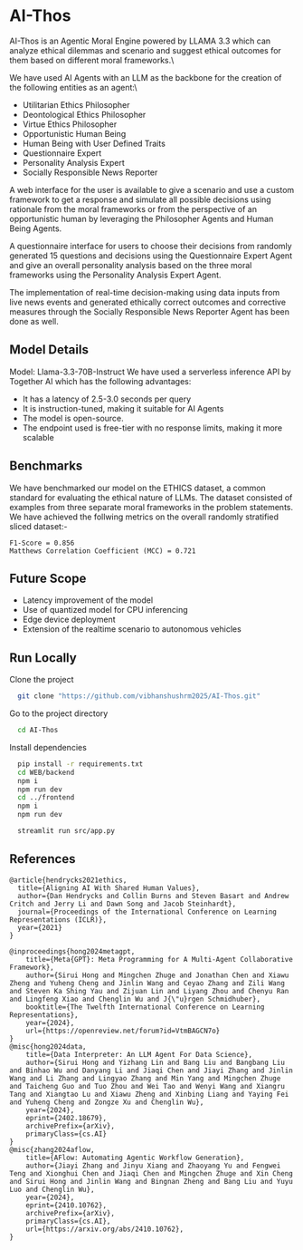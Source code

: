 # AI-Thos
AI-Thos is an Agentic Moral Engine powered by LLAMA 3.3 which can analyze ethical dilemmas and scenario and suggest ethical outcomes for them based on different moral frameworks.\

We have used AI Agents with an LLM as the backbone for the creation of the following entities as an agent:\

- Utilitarian Ethics Philosopher
- Deontological Ethics Philosopher
- Virtue Ethics Philosopher
- Opportunistic Human Being
- Human Being with User Defined Traits
- Questionnaire Expert
- Personality Analysis Expert
- Socially Responsible News Reporter

A web interface for the user is available to give a scenario and use a custom framework to get a response and simulate all possible decisions using rationale from the moral frameworks or from the perspective of an opportunistic human by leveraging the Philosopher Agents and Human Being Agents.

A questionnaire interface for users to choose their decisions from randomly generated 15 questions and decisions using the Questionnaire Expert Agent and give an overall personality analysis based on the three moral frameworks using the Personality Analysis Expert Agent.

The implementation of real-time decision-making using data inputs from live news events and generated ethically correct outcomes and corrective measures through the Socially Responsible News Reporter Agent has been done as well.

## Model Details
Model: Llama-3.3-70B-Instruct
We have used a serverless inference API by Together AI which has the following advantages:

- It has a latency of 2.5-3.0 seconds per query
- It is instruction-tuned, making it suitable for AI Agents
- The model is open-source.
- The endpoint used is free-tier with no response limits, making it more scalable

## Benchmarks
We have benchmarked our model on the ETHICS dataset, a common standard for evaluating the ethical nature of LLMs. The dataset consisted of examples from three separate moral frameworks in the problem statements.\
We have achieved the follwing metrics on the overall randomly stratified sliced dataset:-

    F1-Score = 0.856 
    Matthews Correlation Coefficient (MCC) = 0.721

## Future Scope
- Latency improvement of the model
- Use of quantized model for CPU inferencing
- Edge device deployment
- Extension of the realtime scenario to autonomous vehicles

## Run Locally
Clone the project

```bash
  git clone "https://github.com/vibhanshushrm2025/AI-Thos.git"
```

Go to the project directory

```bash
  cd AI-Thos
```

Install dependencies

```bash
  pip install -r requirements.txt
  cd WEB/backend
  npm i
  npm run dev
  cd ../frontend
  npm i
  npm run dev
```

```bash
  streamlit run src/app.py
```


## References
    @article{hendrycks2021ethics,
      title={Aligning AI With Shared Human Values},
      author={Dan Hendrycks and Collin Burns and Steven Basart and Andrew Critch and Jerry Li and Dawn Song and Jacob Steinhardt},
      journal={Proceedings of the International Conference on Learning Representations (ICLR)},
      year={2021}
    }

    @inproceedings{hong2024metagpt,
        title={Meta{GPT}: Meta Programming for A Multi-Agent Collaborative Framework},
        author={Sirui Hong and Mingchen Zhuge and Jonathan Chen and Xiawu Zheng and Yuheng Cheng and Jinlin Wang and Ceyao Zhang and Zili Wang and Steven Ka Shing Yau and Zijuan Lin and Liyang Zhou and Chenyu Ran and Lingfeng Xiao and Chenglin Wu and J{\"u}rgen Schmidhuber},
        booktitle={The Twelfth International Conference on Learning Representations},
        year={2024},
        url={https://openreview.net/forum?id=VtmBAGCN7o}
    }
    @misc{hong2024data,
        title={Data Interpreter: An LLM Agent For Data Science}, 
        author={Sirui Hong and Yizhang Lin and Bang Liu and Bangbang Liu and Binhao Wu and Danyang Li and Jiaqi Chen and Jiayi Zhang and Jinlin Wang and Li Zhang and Lingyao Zhang and Min Yang and Mingchen Zhuge and Taicheng Guo and Tuo Zhou and Wei Tao and Wenyi Wang and Xiangru Tang and Xiangtao Lu and Xiawu Zheng and Xinbing Liang and Yaying Fei and Yuheng Cheng and Zongze Xu and Chenglin Wu},
        year={2024},
        eprint={2402.18679},
        archivePrefix={arXiv},
        primaryClass={cs.AI}
    }
    @misc{zhang2024aflow,
        title={AFlow: Automating Agentic Workflow Generation}, 
        author={Jiayi Zhang and Jinyu Xiang and Zhaoyang Yu and Fengwei Teng and Xionghui Chen and Jiaqi Chen and Mingchen Zhuge and Xin Cheng and Sirui Hong and Jinlin Wang and Bingnan Zheng and Bang Liu and Yuyu Luo and Chenglin Wu},
        year={2024},
        eprint={2410.10762},
        archivePrefix={arXiv},
        primaryClass={cs.AI},
        url={https://arxiv.org/abs/2410.10762}, 
    }
    